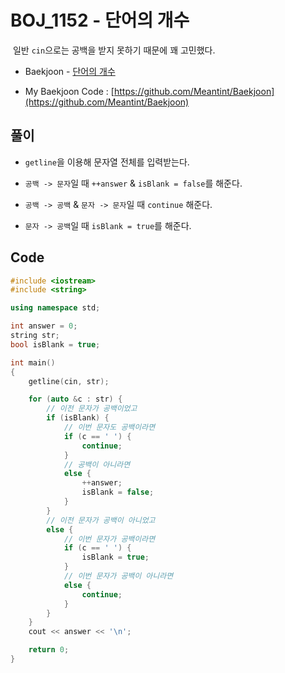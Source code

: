 # BOJ_1152 - 단어의 개수

&nbsp;일반 `cin`으로는 공백을 받지 못하기 때문에 꽤 고민했다.

- Baekjoon - [단어의 개수](https://www.acmicpc.net/problem/1152)

- My Baekjoon Code : [https://github.com/Meantint/Baekjoon](https://github.com/Meantint/Baekjoon)

## 풀이

- `getline`을 이용해 문자열 전체를 입력받는다.

- `공백 -> 문자`일 때 `++answer` & `isBlank = false`를 해준다.

- `공백 -> 공백` & `문자 -> 문자`일 때 `continue` 해준다.

- `문자 -> 공백`일 때 `isBlank = true`를 해준다.

## Code

```cpp
#include <iostream>
#include <string>

using namespace std;

int answer = 0;
string str;
bool isBlank = true;

int main()
{
    getline(cin, str);

    for (auto &c : str) {
        // 이전 문자가 공백이었고
        if (isBlank) {
            // 이번 문자도 공백이라면
            if (c == ' ') {
                continue;
            }
            // 공백이 아니라면
            else {
                ++answer;
                isBlank = false;
            }
        }
        // 이전 문자가 공백이 아니었고
        else {
            // 이번 문자가 공백이라면
            if (c == ' ') {
                isBlank = true;
            }
            // 이번 문자가 공백이 아니라면
            else {
                continue;
            }
        }
    }
    cout << answer << '\n';

    return 0;
}
```
